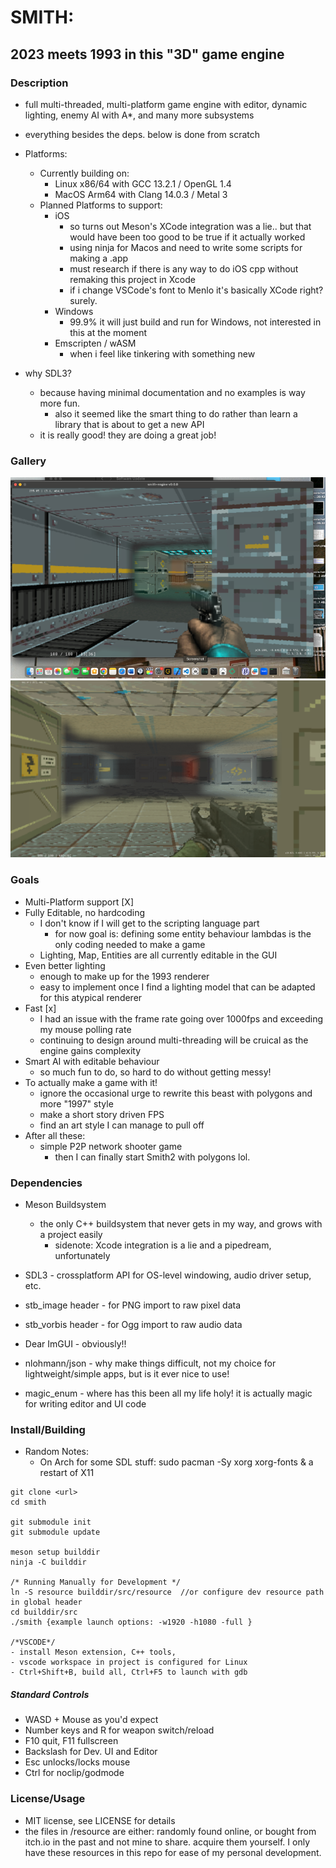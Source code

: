 # SMITH: 
## 2023 meets 1993 in this "3D" game engine

### Description
- full multi-threaded, multi-platform game engine with editor, dynamic lighting, enemy AI with A*, and many more subsystems

-  everything besides the deps. below is done from scratch

- Platforms:
    - Currently building on: 
        - Linux x86/64 with GCC 13.2.1 / OpenGL 1.4
        - MacOS Arm64 with Clang 14.0.3 / Metal 3 
    - Planned Platforms to support:
        - iOS 
            - so turns out Meson's XCode integration was a lie.. but that would have been too good to be true if it actually worked 
            - using ninja for Macos and need to write some scripts for making a .app
            - must research if there is any way to do iOS cpp without remaking this project in Xcode 
            - if i change VSCode's font to Menlo it's basically XCode right? surely.
        - Windows
            - 99.9% it will just build and run for Windows, not interested in this at the moment
        - Emscripten / wASM
            - when i feel like tinkering with something new

- why SDL3?
    - because having minimal documentation and no examples is way more fun. 
        - also it seemed like the smart thing to do rather than learn a library that is about to get a new API
    - it is really good! they are doing a great job! 

### Gallery
![Picture of the first time it built on macOS](https://raw.githubusercontent.com/dylanlanigansmith/smith/main/docs/macos.png "The first time it ran on macOS")
![Bad Example of the lighting](https://raw.githubusercontent.com/dylanlanigansmith/smith/main/docs/newnewlighting.png "A boring example of the lighting, which will likely look completely different in a week")

### Goals
- Multi-Platform support [X]
- Fully Editable, no hardcoding 
    - I don't know if I will get to the scripting language part
        - for now goal is: defining some entity behaviour lambdas is the only coding needed to make a game 
    - Lighting, Map, Entities are all currently editable in the GUI
- Even better lighting
    - enough to make up for the 1993 renderer
    - easy to implement once I find a lighting model that can be adapted for this atypical renderer
- Fast [x]
    - I had an issue with the frame rate going over 1000fps and exceeding my mouse polling rate
    - continuing to design around multi-threading will be cruical as the engine gains complexity
- Smart AI with editable behaviour 
    - so much fun to do, so hard to do without getting messy!
- To actually make a game with it! 
    - ignore the occasional urge to rewrite this beast with polygons and more "1997" style
    - make a short story driven FPS 
    - find an art style I can manage to pull off
- After all these: 
    - simple P2P network shooter game
        - then I can finally start Smith2 with polygons lol.


### Dependencies
- Meson Buildsystem
    - the only C++ buildsystem that never gets in my way, and grows with a project easily 
        - sidenote: Xcode integration is a lie and a pipedream, unfortunately

- SDL3 - crossplatform API for OS-level windowing, audio driver setup, etc. 
- stb_image header - for PNG import to raw pixel data
- stb_vorbis header - for Ogg import to raw audio data
- Dear ImGUI - obviously!! 
- nlohmann/json  - why make things difficult, not my choice for lightweight/simple apps, but is it ever nice to use!
- magic_enum  - where has this been all my life holy! it is actually magic for writing editor and UI code
   

### Install/Building
- Random Notes:
    - On Arch for some SDL stuff: sudo pacman -Sy xorg xorg-fonts  & a restart of X11 

```
git clone <url>
cd smith

git submodule init
git submodule update

meson setup builddir
ninja -C builddir

/* Running Manually for Development */
ln -S resource builddir/src/resource  //or configure dev resource path in global header
cd builddir/src
./smith {example launch options: -w1920 -h1080 -full }

/*VSCODE*/
- install Meson extension, C++ tools,
- vscode workspace in project is configured for Linux
- Ctrl+Shift+B, build all, Ctrl+F5 to launch with gdb
```

##### Standard Controls
- WASD + Mouse as you'd expect
- Number keys and R for weapon switch/reload
- F10 quit, F11 fullscreen
- Backslash for Dev. UI and Editor
- Esc unlocks/locks mouse
- Ctrl for noclip/godmode




### License/Usage
- MIT license, see LICENSE for details
- the files in /resource are either: randomly found online, or bought from itch.io in the past and not mine to share. acquire them yourself. I only have these resources in this repo for ease of my personal development. 


